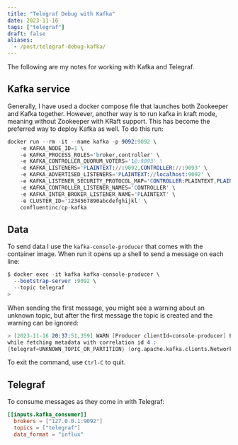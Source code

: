 ```yaml
---
title: "Telegraf Debug with Kafka"
date: 2023-11-16
tags: ["telegraf"]
draft: false
aliases:
  - /post/telegraf-debug-kafka/
---
```


The following are my notes for working with Kafka and Telegraf.

## Kafka service

Generally, I have used a docker compose file that launches both Zookeeper and
Kafka together. However, another way is to run kafka in kraft mode, meaning
without Zookeeper with KRaft support. This has become the preferred way to
deploy Kafka as well. To do this run:

```s
docker run --rm -it --name kafka -p 9092:9092 \
    -e KAFKA_NODE_ID=1 \
    -e KAFKA_PROCESS_ROLES='broker,controller' \
    -e KAFKA_CONTROLLER_QUORUM_VOTERS='1@:9093' \
    -e KAFKA_LISTENERS='PLAINTEXT://:9092,CONTROLLER://:9093' \
    -e KAFKA_ADVERTISED_LISTENERS='PLAINTEXT://localhost:9092' \
    -e KAFKA_LISTENER_SECURITY_PROTOCOL_MAP='CONTROLLER:PLAINTEXT,PLAINTEXT:PLAINTEXT' \
    -e KAFKA_CONTROLLER_LISTENER_NAMES='CONTROLLER' \
    -e KAFKA_INTER_BROKER_LISTENER_NAME='PLAINTEXT' \
    -e CLUSTER_ID='1234567890abcdefghijkl' \
    confluentinc/cp-kafka
```

## Data

To send data I use the `kafka-console-producer` that comes with the container
image. When run it opens up a shell to send a message on each line:

```s
$ docker exec -it kafka kafka-console-producer \
  --bootstrap-server :9092 \
  --topic telegraf
>
```

When sending the first message, you might see a warning about an unknown topic,
but after the first message the topic is created and the warning can be ignored:

```s
> [2023-11-16 20:37:51,359] WARN [Producer clientId=console-producer] Error
while fetching metadata with correlation id 4 :
{telegraf=UNKNOWN_TOPIC_OR_PARTITION} (org.apache.kafka.clients.NetworkClient)
```

To exit the command, use `Ctrl-C` to quit.

## Telegraf

To consume messages as they come in with Telegraf:

```toml
[[inputs.kafka_consumer]]
  brokers = ["127.0.0.1:9092"]
  topics = ["telegraf"]
  data_format = "influx"
```
